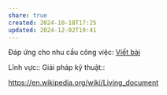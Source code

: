 ```yaml
---
share: true
created: 2024-10-18T17:25
updated: 2024-12-02T19:41
---
```

Đáp ứng cho nhu cầu công việc: [Viết bài](../../Nhu%20c%E1%BA%A7u%20c%C3%B4ng%20vi%E1%BB%87c/Nghi%C3%AAn%20c%E1%BB%A9u/Vi%E1%BA%BFt%20b%C3%A0i.md)

Lĩnh vực:: 
Giải pháp kỹ thuật:: 

https://en.wikipedia.org/wiki/Living_document